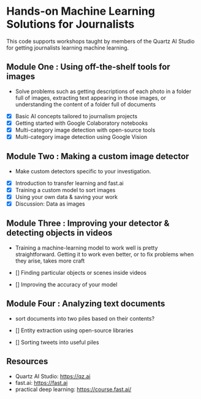 # Hands-on Machine Learning Solutions for Journalists

This code supports workshops taught by members of the Quartz AI Studio for getting journalists learning machine learning.

## Module One : Using off-the-shelf tools for images

- Solve problems such as getting descriptions of each photo in a folder full of images, extracting text appearing in those images, or understanding the content of a folder full of documents

- [x]    Basic AI concepts tailored to journalism projects
- [x]    Getting started with Google Colaboratory notebooks
- [x]    Multi-category image detection with open-source tools
- [x]    Multi-category image detection using Google Vision

## Module Two : Making a custom image detector

-   Make custom detectors specific to your investigation.

- [x]   Introduction to transfer learning and fast.ai
- [x]    Training a custom model to sort images
- [x]    Using your own data & saving your work
- [x]    Discussion: Data as images

## Module Three : Improving your detector & detecting objects in videos

- Training a machine-learning model to work well is pretty straightforward. Getting it to work even better, or to fix problems when they arise, takes more craft

- []    Finding particular objects or scenes inside videos
- []    Improving the accuracy of your model

## Module Four : Analyzing text documents

-  sort documents into two piles based on their contents?

- []    Entity extraction using open-source libraries
- []    Sorting tweets into useful piles



## Resources

- Quartz AI Studio: https://qz.ai
- fast.ai: https://fast.ai
- practical deep learning: https://course.fast.ai/
